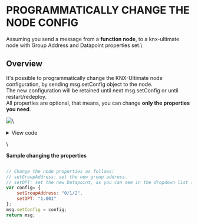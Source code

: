 # PROGRAMMATICALLY CHANGE THE NODE CONFIG

Assuming you send a message from a **function node**, to a knx-ultimate node with Group Address and Datapoint properties set.\


## Overview

It's possible to programmatically change the KNX-Ultimate node configuration, by sending msg.setConfig object to the node.\
The new configuration will be retained until next msg.setConfig or until restart/redeploy.\
All properties are optional, that means, you can change **only the properties you need**.

![](https://raw.githubusercontent.com/Supergiovane/node-red-contrib-knx-ultimate/master/img/wiki/setConfig.png)\


<details>

<summary>View code</summary>

Adjust the nodes according to your setup

```javascript

[{"id":"4cc234cb.eb9b4c","type":"knxUltimate","z":"60f6999e.76232","server":"b60c0d73.1c02b","topic":"5/0/2","outputtopic":"","dpt":"22.101","initialread":false,"notifyreadrequest":false,"notifyresponse":false,"notifywrite":true,"notifyreadrequestalsorespondtobus":false,"notifyreadrequestalsorespondtobusdefaultvalueifnotinitialized":"0","listenallga":false,"name":"Light","outputtype":"write","outputRBE":false,"inputRBE":false,"formatmultiplyvalue":1,"formatnegativevalue":"leave","formatdecimalsvalue":999,"passthrough":"no","x":390,"y":120,"wires":[["4b2e57d9.334228"]]},{"id":"4b2e57d9.334228","type":"debug","z":"60f6999e.76232","name":"","active":true,"tosidebar":true,"console":false,"tostatus":false,"complete":"false","x":530,"y":120,"wires":[]},{"id":"3e4ef226.f429ae","type":"function","z":"60f6999e.76232","name":"Set Config","func":"var config= {\n    setGroupAddress: \"0/1/2\",\n    setDPT: \"1.001\"\n};\nmsg.setConfig = config;\nreturn msg;","outputs":1,"noerr":0,"initialize":"","finalize":"","x":250,"y":120,"wires":[["4cc234cb.eb9b4c"]]},{"id":"ef69c0a8.b88ba8","type":"inject","z":"60f6999e.76232","name":"Go","props":[{"p":"payload"},{"p":"topic","vt":"str"}],"repeat":"","crontab":"","once":false,"onceDelay":0.1,"topic":"","payload":"true","payloadType":"bool","x":110,"y":120,"wires":[["3e4ef226.f429ae"]]},{"id":"e6acb1cb.d010f","type":"comment","z":"60f6999e.76232","name":"Programmatically change the node config","info":"","x":200,"y":80,"wires":[]},{"id":"b60c0d73.1c02b","type":"knxUltimate-config","host":"224.0.23.12","port":"3671","physAddr":"15.15.22","suppressACKRequest":false,"csv":"","KNXEthInterface":"Auto","KNXEthInterfaceManuallyInput":"","statusDisplayLastUpdate":false,"statusDisplayDeviceNameWhenALL":false,"statusDisplayDataPoint":true,"stopETSImportIfNoDatapoint":"stop","loglevel":"error","name":"Multicast","localEchoInTunneling":true,"delaybetweentelegrams":"","delaybetweentelegramsfurtherdelayREAD":""}]

```

</details>

\


**Sample changing the properties**

```javascript

// Change the node properties as follows:
// setGroupAddress: set the new group address.
// setDPT: set the new Datapoint, as you can see in the dropdown list (the numeric part, for example "1.001", "237.600", etc...)
var config= {
    setGroupAddress: "0/1/2",
    setDPT: "1.001"
};
msg.setConfig = config;
return msg;

```
